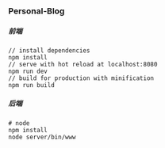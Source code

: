 ### Personal-Blog
##### 前端
```
// install dependencies
npm install
// serve with hot reload at localhost:8080
npm run dev
// build for production with minification
npm run build
```

##### 后端
```
# node
npm install
node server/bin/www
```
